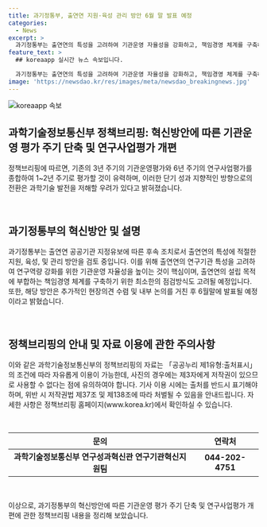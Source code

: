 ```yaml
---
title: 과기정통부, 출연연 지원·육성 관리 방안 6월 말 발표 예정
categories:
  - News
excerpt: >
  과기정통부는 출연연의 특성을 고려하여 기관운영 자율성을 강화하고, 책임경영 체계를 구축하는 혁신방안을 검토 중이며, 해당 방안은 6월말에 발표될 예정이다. 그러나, 1~2년 주기로 평가할 경우 과학기술 발전이 저해될 우려가 제기되고 있다. 추가적인 현장의견 수렴과 내부 논의를 통해 방안이 발표될 예정이다. (150자)
feature_text: >
  ## koreaapp 실시간 뉴스 속보입니다.

  과기정통부는 출연연의 특성을 고려하여 기관운영 자율성을 강화하고, 책임경영 체계를 구축하는 혁신방안을 검토 중이며, 해당 방안은 6월말에 발표될 예정이다. 그러나, 1~2년 주기로 평가할 경우 과학기술 발전이 저해될 우려가 제기되고 있다. 추가적인 현장의견 수렴과 내부 논의를 통해 방안이 발표될 예정이다. (150자)
image: 'https://newsdao.kr/res/images/meta/newsdao_breakingnews.jpg'
---
```


<p><img src="https://newsdao.kr/res/images/meta/newsdao_breakingnews.jpg" alt="koreaapp 속보" /></p>

<h2 data-ke-size="size26">과학기술정보통신부 정책브리핑: 혁신방안에 따른 기관운영 평가 주기 단축 및 연구사업평가 개편</h2>

<p>정책브리핑에 따르면, 기존의 3년 주기의 기관운영평가와 6년 주기의 연구사업평가를 종합하여 1~2년 주기로 평가할 것이 유력하며, 이러한 단기 성과 지향적인 방향으로의 전환은 과학기술 발전을 저해할 우려가 있다고 밝혀졌습니다.</p>

<p data-ke-size="size16">&nbsp;</p>

<h2 data-ke-size="size24">과기정통부의 혁신방안 및 설명</h2>

<p>과기정통부는 출연연 공공기관 지정유보에 따른 후속 조치로서 출연연의 특성에 적절한 지원, 육성, 및 관리 방안을 검토 중입니다. 이를 위해 출연연의 연구기관 특성을 고려하여 연구역량 강화를 위한 기관운영 자율성을 높이는 것이 핵심이며, 출연연의 설립 목적에 부합하는 책임경영 체계를 구축하기 위한 최소한의 점검방식도 고려될 예정입니다. 또한, 해당 방안은 추가적인 현장의견 수렴 및 내부 논의를 거친 후 6월말에 발표될 예정이라고 밝혔습니다.</p>

<p data-ke-size="size16">&nbsp;</p>

<h2 data-ke-size="size24">정책브리핑의 안내 및 자료 이용에 관한 주의사항</h2>

<p>이와 같은 과학기술정보통신부의 정책브리핑의 자료는 「공공누리 제1유형:출처표시」의 조건에 따라 자유롭게 이용이 가능한데, 사진의 경우에는 제3자에게 저작권이 있으므로 사용할 수 없다는 점에 유의하여야 합니다. 기사 이용 시에는 출처를 반드시 표기해야 하며, 위반 시 저작권법 제37조 및 제138조에 따라 처벌될 수 있음을 안내드립니다. 자세한 사항은 정책브리핑 홈페이지(www.korea.kr)에서 확인하실 수 있습니다.</p>

<p data-ke-size="size16">&nbsp;</p>

<table>
  <thead>
    <tr>
      <th style="text-align: center;">문의</th>
      <th style="text-align: center;">연락처</th>
    </tr>
  </thead>
  <tbody>
    <tr>
      <td style="text-align: center;"><b>과학기술정보통신부 연구성과혁신관 연구기관혁신지원팀</b></td>
      <td style="text-align: center;"><b>044-202-4751</b></td>
    </tr>
  </tbody>
</table>

<p data-ke-size="size16">&nbsp;</p>

<p>이상으로, 과기정통부의 혁신방안에 따른 기관운영 평가 주기 단축 및 연구사업평가 개편에 관한 정책브리핑 내용을 정리해 보았습니다.</p>

